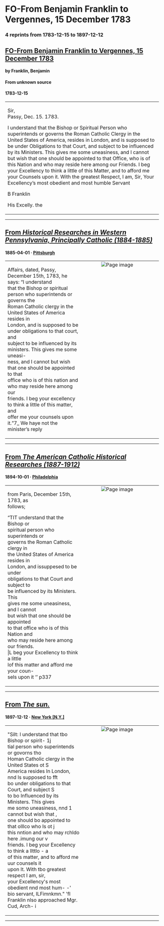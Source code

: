 
# FO-From Benjamin Franklin to Vergennes, 15 December 1783

### 4 reprints from 1783-12-15 to 1897-12-12

## [FO-From Benjamin Franklin to Vergennes, 15 December 1783](https://founders.archives.gov/documents/Franklin/01-41-02-0199)

#### by Franklin, Benjamin

#### From unknown source

#### 1783-12-15

<table style="width: 100%;"><tr><td style="width: 50%">

Sir,  
Passy, Dec. 15. 1783.  
  
I understand that the Bishop or Spiritual Person who superintends or governs the Roman Catholic Clergy in the United States of America, resides in London, and is supposed to be under Obligations to that Court, and subject to be influenced by its Ministers. This gives me some uneasiness, and I cannot but wish that one should be appointed to that Office, who is of this Nation and who may reside here among our Friends. I beg your Excellency to think a little of this Matter, and to afford me your Counsels upon it. With the greatest Respect, I am, Sir, Your Excellency’s most obedient and most humble Servant  
  
B Franklin  
  
His Excelly. the
</td></tr></table>

---

## [From _Historical Researches in Western Pennsylvania, Principally Catholic (1884-1885)_](https://archive.org/details/sim_american-catholic-historical-researches_1885-04_1_4/page/n6/mode/1up?view=theater)

#### 1885-04-01 &middot; [Pittsburgh](http://dbpedia.org/resource/Pittsburgh)

<table style="width: 100%;"><tr><td style="width: 50%">

  
Affairs, dated, Passy, December 15th, 1783, he says: “I understand  
that the Bishop or spiritual person who superintends or governs the  
Roman Catholic clergy in the United States of America resides in  
London, and is supposed to be under obligations to that court, and  
subject to be influenced by its ministers. This gives me some uneasi-  
ness, and I cannot but wish that one should be appointed to that  
office who is of this nation and who may reside here among our  
friends. I beg your excellency to think a little of this matter, and  
offer me your counsels upon it.”7_ We haye not the minister’s reply
</td><td style="width: 50%; max-height: 75%; margin: auto; display: block;">
<img alt="Page image" src="https://iiif.archive.org/iiif/sim_american-catholic-historical-researches_1885-04_1_4&#0036;6/pct:11.470588,57.837995,71.421569,15.763403/600,/0/default.jpg"/>
</td>
</tr></table>

---

## [From _The American Catholic Historical Researches (1887-1912)_](https://archive.org/details/sim_american-catholic-historical-researches_1894-10_11_4/page/n45/mode/1up?view=theater)

#### 1894-10-01 &middot; [Philadelphia](http://dbpedia.org/resource/Philadelphia)

<table style="width: 100%;"><tr><td style="width: 50%">

  
from Paris, December 15th, 1783, as  
follows;  
  
“TIT understand that the Bishop or  
spiritual person who superintends or  
governs the Roman Catholic clergy in  
the United States of America resides in  
London, and issuppesed to be under  
obligations to that Court and subject to  
be influenced by its Ministers. This  
gives me some uneasiness, and I cannot  
but wish that one should be appointed  
to that office who is of this Nation and  
who may reside here among our friends.  
|L beg your Excellency to think a little  
lof this matter and afford me your coun-  
sels upon it ’’ p337
</td><td style="width: 50%; max-height: 75%; margin: auto; display: block;">
<img alt="Page image" src="https://iiif.archive.org/iiif/sim_american-catholic-historical-researches_1894-10_11_4&#0036;45/pct:52.234637,20.287356,37.150838,19.310345/600,/0/default.jpg"/>
</td>
</tr></table>

---

## [From _The sun._](https://chroniclingamerica.loc.gov/lccn/sn83030272/1897-12-12/ed-1/seq-31)

#### 1897-12-12 &middot; [New York [N.Y.]](http://dbpedia.org/resource/New_York_City)

<table style="width: 100%;"><tr><td style="width: 50%">

  
&quot;Silt: I understand that tbo Bishop or spirit- 1j  
tial person who superintends or govorns tho  
Homan Catholic clergy in the United States ot S  
America resides In London, nnd Is supposed to fft  
bo under obligations to that Court, and subject S  
to bo Influenced by its Ministers. This gives  
me somo uneasiness, nnd 1 cannot but wish that ,  
one should bo appointed to that olllco who Is ot j  
this nntion and who may rchldo here .imung our v  
friends. I beg your Excellency to think a llttlo - a  
of this matter, and to afford me uur counsels it  
upon It. With tbo greatest respect I am, sir,  
your Excellency&#x27;s most obedient nnd most hum- -&#x27;  
bio servant, ILFimnkmn.&quot; &#x27;fl  
Franklin nlso approached Mgr. Cud, Arch- i
</td><td style="width: 50%; max-height: 75%; margin: auto; display: block;">
<img alt="Page image" src="https://chroniclingamerica.loc.gov/iiif/2/nn_pizan_ver01%2Fdata%2Fsn83030272%2F00175042970%2F1897121201%2F0571.jp2/pct:82.977920,36.579067,16.342706,6.349689/!600,600/0/default.jpg"/>
</td>
</tr></table>

---

